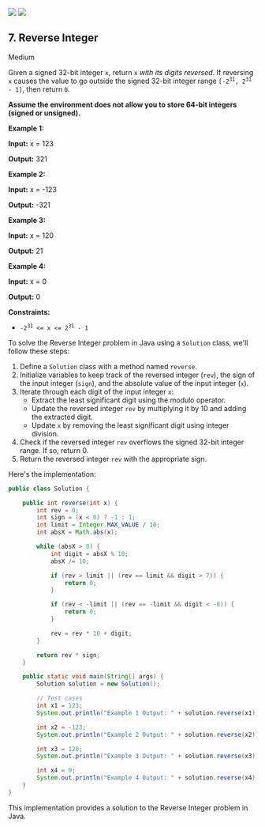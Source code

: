 [![](https://img.shields.io/github/stars/javadev/LeetCode-in-Java?label=Stars&style=flat-square)](https://github.com/javadev/LeetCode-in-Java)
[![](https://img.shields.io/github/forks/javadev/LeetCode-in-Java?label=Fork%20me%20on%20GitHub%20&style=flat-square)](https://github.com/javadev/LeetCode-in-Java/fork)

## 7\. Reverse Integer

Medium

Given a signed 32-bit integer `x`, return `x` _with its digits reversed_. If reversing `x` causes the value to go outside the signed 32-bit integer range <code>[-2<sup>31</sup>, 2<sup>31</sup> - 1]</code>, then return `0`.

**Assume the environment does not allow you to store 64-bit integers (signed or unsigned).**

**Example 1:**

**Input:** x = 123

**Output:** 321 

**Example 2:**

**Input:** x = -123

**Output:** -321 

**Example 3:**

**Input:** x = 120

**Output:** 21 

**Example 4:**

**Input:** x = 0

**Output:** 0 

**Constraints:**

*   <code>-2<sup>31</sup> <= x <= 2<sup>31</sup> - 1</code>

To solve the Reverse Integer problem in Java using a `Solution` class, we'll follow these steps:

1. Define a `Solution` class with a method named `reverse`.
2. Initialize variables to keep track of the reversed integer (`rev`), the sign of the input integer (`sign`), and the absolute value of the input integer (`x`).
3. Iterate through each digit of the input integer `x`:
   - Extract the least significant digit using the modulo operator.
   - Update the reversed integer `rev` by multiplying it by 10 and adding the extracted digit.
   - Update `x` by removing the least significant digit using integer division.
4. Check if the reversed integer `rev` overflows the signed 32-bit integer range. If so, return 0.
5. Return the reversed integer `rev` with the appropriate sign.

Here's the implementation:

```java
public class Solution {

    public int reverse(int x) {
        int rev = 0;
        int sign = (x < 0) ? -1 : 1;
        int limit = Integer.MAX_VALUE / 10;
        int absX = Math.abs(x);

        while (absX > 0) {
            int digit = absX % 10;
            absX /= 10;

            if (rev > limit || (rev == limit && digit > 7)) {
                return 0;
            }

            if (rev < -limit || (rev == -limit && digit < -8)) {
                return 0;
            }

            rev = rev * 10 + digit;
        }

        return rev * sign;
    }

    public static void main(String[] args) {
        Solution solution = new Solution();

        // Test cases
        int x1 = 123;
        System.out.println("Example 1 Output: " + solution.reverse(x1));

        int x2 = -123;
        System.out.println("Example 2 Output: " + solution.reverse(x2));

        int x3 = 120;
        System.out.println("Example 3 Output: " + solution.reverse(x3));

        int x4 = 0;
        System.out.println("Example 4 Output: " + solution.reverse(x4));
    }
}
```

This implementation provides a solution to the Reverse Integer problem in Java.